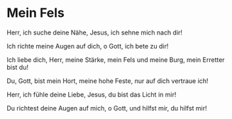 # Mein Fels

Herr, ich suche deine Nähe, Jesus, ich sehne mich nach dir! 

Ich richte meine Augen auf dich, o Gott, ich bete zu dir! 

Ich liebe dich, Herr, meine Stärke, mein Fels und meine Burg,  mein Erretter bist du! 

Du, Gott, bist mein Hort, meine hohe Feste, nur auf dich vertraue ich!

Herr, ich fühle deine Liebe, Jesus, du bist das Licht in mir! 

Du richtest deine Augen auf mich, o Gott, und hilfst mir, du hilfst mir!
